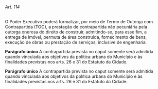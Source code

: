 
###### Art. 114
O Poder Executivo poderá formalizar, por meio de Termo de Outorga com Contrapartida (TOC), a prestação de contrapartida não pecuniária pela outorga onerosa do direito de construir, admitindo-se, para esse fim, a entrega de imóvel, permuta de área construída, fornecimento de bens, execução de obras ou prestação de serviços, inclusive de engenharia.

**Parágrafo único** A contrapartida prevista no caput somente será admitida quando vinculada aos objetivos da política urbana do Município e às finalidades previstas nos arts. 26 e 31 do Estatuto da Cidade.

**Parágrafo único** A contrapartida prevista no caput somente será admitida quando vinculada aos objetivos da política urbana do Município e às finalidades previstas nos arts. 26 e 31 do Estatuto da Cidade.
